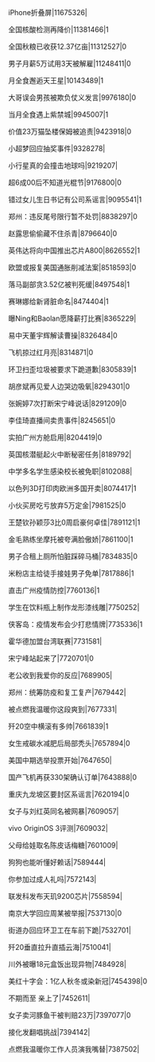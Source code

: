 iPhone折叠屏|11675326|

全国核酸检测再降价|11381466|1

全国秋粮已收获12.37亿亩|11312527|0

男子月薪5万试用3天被解雇|11248411|0

月全食邂逅天王星|10143489|1

大哥误会男孩被欺负仗义发言|9976180|0

当月全食遇上紫禁城|9945007|1

价值23万猫坠楼保姆被追责|9423918|0

小超梦回应抽奖事件|9328278|

小行星真的会撞击地球吗|9219207|

超6成00后不知道光棍节|9176800|0

错过女儿生日书记有公司系谣言|9095541|1

郑州：违反尾号限行暂不处罚|8838297|0

赵露思偷偷藏不住杀青|8796640|0

英伟达将向中国推出芯片A800|8626552|1

欧盟或报复美国通胀削减法案|8518593|0

落马副部贪3.52亿被判死缓|8497548|1

赛琳娜给新肾脏命名|8474404|1

曝Ning和Baolan愿降薪打比赛|8365229|

易中天董宇辉解读曹操|8326484|0

飞机掠过红月亮|8314871|0

环卫扫歪垃圾被要求下跪道歉|8305839|1

胡彦斌再见爱人边哭边吸氧|8294301|0

张婉婷7次打断宋宁峰说话|8291209|0

李佳琦直播间卖贵事件|8245651|0

实拍广州方舱启用|8204419|0

英国核潜艇起火中断秘密任务|8189792|

中学多名学生感染校长被免职|8102088|

以色列3D打印肉欧洲多国开卖|8074417|1

小伙买房吃亏放弃5万定金|7981525|0

王楚钦孙颖莎3比0周启豪何卓佳|7891121|1

金毛熟练坐摩托被夸满脸傲娇|7861100|1

男子合租上厕所怕脏踩碎马桶|7834835|0

米粉店主给徒手接娃男子免单|7817886|1

直击广州疫情防控|7760136|1

学生在饮料瓶上制作龙形漆线雕|7750252|

侠客岛：疫情发布会少打悲情牌|7735336|1

霍华德加盟台湾联赛|7731581|

宋宁峰站起来了|7720701|0

老公收到我爱你的反应|7689905|

郑州：统筹防疫和复工复产|7679442|

被点燃我温暖你这段爽到|7677331|

歼20空中横滚有多帅|7661839|1

女生戒碳水减肥后局部秃头|7657894|0

美国中期选举投票开始|7647650|

国产飞机再获330架确认订单|7643888|0

重庆九龙坡区要封区系谣言|7620194|0

女子与刘红英同名被网暴|7609057|

vivo OriginOS 3评测|7609032|

父母给娃取名陈皮话梅糖|7601009|

狗狗也能听懂好赖话|7589444|

你参加过成人礼吗|7572143|

联发科发布天玑9200芯片|7558594|

南京大学回应周某被举报|7537130|0

街道办回应环卫工在车前下跪|7532701|

歼20垂直拉升直插云海|7510041|

川外被曝18元盒饭出现异物|7484928|

美红十字会：1亿人秋冬或染新冠|7454398|0

不期而至 亲上了|7452611|

女子卖河豚鱼干被判赔23万|7397077|0

接化发翻唱挑战|7394142|

点燃我温暖你工作人员演我嘴替|7387502|

